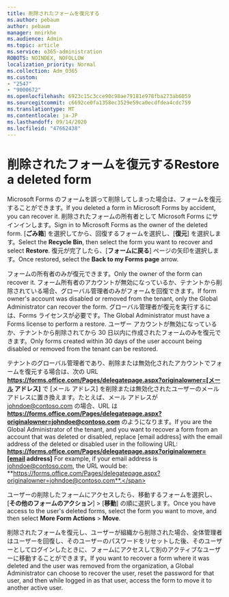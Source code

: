 ```yaml
---
title: 削除されたフォームを復元する
ms.author: pebaum
author: pebaum
manager: mnirkhe
ms.audience: Admin
ms.topic: article
ms.service: o365-administration
ROBOTS: NOINDEX, NOFOLLOW
localization_priority: Normal
ms.collection: Adm_O365
ms.custom:
- "2547"
- "9000672"
ms.openlocfilehash: 6923c15c3cce90c98ae79181e978fba273ab6059
ms.sourcegitcommit: c6692ce0fa1358ec3529e59ca0ecdfdea4cdc759
ms.translationtype: MT
ms.contentlocale: ja-JP
ms.lasthandoff: 09/14/2020
ms.locfileid: "47662438"
---
```

# <a name="restore-a-deleted-form"></a><span data-ttu-id="25058-102">削除されたフォームを復元する</span><span class="sxs-lookup"><span data-stu-id="25058-102">Restore a deleted form</span></span>

<span data-ttu-id="25058-103">Microsoft Forms のフォームを誤って削除してしまった場合は、フォームを復元することができます。</span><span class="sxs-lookup"><span data-stu-id="25058-103">If you deleted a form in Microsoft Forms by accident, you can recover it.</span></span> <span data-ttu-id="25058-104">削除されたフォームの所有者として Microsoft Forms にサインインします。</span><span class="sxs-lookup"><span data-stu-id="25058-104">Sign in to Microsoft Forms as the owner of the deleted form.</span></span> <span data-ttu-id="25058-105">[**ごみ箱**] を選択してから、回復するフォームを選択し、[**復元**] を選択します。</span><span class="sxs-lookup"><span data-stu-id="25058-105">Select the **Recycle Bin**, then select the form you want to recover and select **Restore**.</span></span> <span data-ttu-id="25058-106">復元が完了したら、[**フォームに戻る**] ページの矢印を選択します。</span><span class="sxs-lookup"><span data-stu-id="25058-106">Once restored, select the **Back to my Forms page** arrow.</span></span>

<span data-ttu-id="25058-107">フォームの所有者のみが復元できます。</span><span class="sxs-lookup"><span data-stu-id="25058-107">Only the owner of the form can recover it.</span></span> <span data-ttu-id="25058-108">フォーム所有者のアカウントが無効になっているか、テナントから削除されている場合、グローバル管理者のみがフォームを回復できます。</span><span class="sxs-lookup"><span data-stu-id="25058-108">If form owner's account was disabled or removed from the tenant, only the Global Administrator can recover the form.</span></span> <span data-ttu-id="25058-109">グローバル管理者が復元を実行するには、Forms ライセンスが必要です。</span><span class="sxs-lookup"><span data-stu-id="25058-109">The Global Administrator must have a Forms license to perform a restore.</span></span> <span data-ttu-id="25058-110">ユーザー アカウントが無効になっているか、テナントから削除されてから 30 日以内に作成されたフォームのみを復元できます。</span><span class="sxs-lookup"><span data-stu-id="25058-110">Only forms created within 30 days of the user account being disabled or removed from the tenant can be restored.</span></span>

<span data-ttu-id="25058-111">テナントのグローバル管理者であり、削除または無効化されたアカウントでフォームを復元する場合は、次の URL **https://forms.office.com/Pages/delegatepage.aspx?originalowner=[メール アドレス]** で [メール アドレス] を削除または無効化されたユーザーのメール アドレスに置き換えます。たとえば、メール アドレスが johndoe@contoso.com の場合、URL は **https://forms.office.com/Pages/delegatepage.aspx?originalowner=johndoe@contoso.com** のようになります。</span><span class="sxs-lookup"><span data-stu-id="25058-111">If you are the Global Administrator of the tenant, and you want to recover a form from an account that was deleted or disabled, replace [email address] with the email address of the deleted or disabled user in the following URL: **https://forms.office.com/Pages/delegatepage.aspx?originalowner=[email address]** For example, if your email address is johndoe@contoso.com, the URL would be: **https://forms.office.com/Pages/delegatepage.aspx?originalowner=johndoe@contoso.com**.</span></span> 

<span data-ttu-id="25058-112">ユーザーの削除したフォームにアクセスしたら、移動するフォームを選択し、[**その他のフォームのアクション**] > [**移動**] の順に選択します。</span><span class="sxs-lookup"><span data-stu-id="25058-112">Once you have access to the user's deleted forms, select the form you want to move, and then select **More Form Actions** > **Move**.</span></span>

<span data-ttu-id="25058-113">削除されたフォームを復元し、ユーザーが組織から削除された場合、全体管理者はユーザーを回復し、そのユーザーのパスワードをリセットした後、そのユーザーとしてログインしたときに、フォームにアクセスして別のアクティブなユーザーに移動することができます。</span><span class="sxs-lookup"><span data-stu-id="25058-113">If you want to recover a form where it was deleted and the user was removed from the organization, a Global Administrator can choose to recover the user, reset the password for that user, and then while logged in as that user, access the form to move it to another active user.</span></span> 